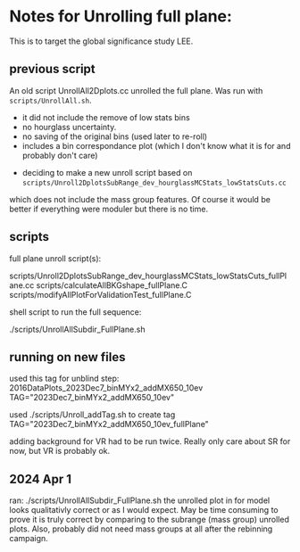 # Notes for Unrolling full plane:

This is to target the global significance study LEE.

## previous script

An old script UnrollAll2Dplots.cc unrolled the full plane. Was run with `scripts/UnrollAll.sh`.

- it did not include the remove of low stats bins
- no hourglass uncertainty.
- no saving of the original bins (used later to re-roll)
- includes a bin correspondance plot (which I don't know what it is for and probably don't care)

* deciding to make a new unroll script based on
`scripts/Unroll2DplotsSubRange_dev_hourglassMCStats_lowStatsCuts.cc`

which does not include the mass group features. Of course it would be better if everything were moduler but there is no time.

## scripts

full plane unroll script(s):

scripts/Unroll2DplotsSubRange_dev_hourglassMCStats_lowStatsCuts_fullPlane.cc
scripts/calculateAllBKGshape_fullPlane.C
scripts/modifyAllPlotForValidationTest_fullPlane.C

shell script to run the full sequence:

./scripts/UnrollAllSubdir_FullPlane.sh


## running on new files

used this tag for unblind step:
2016DataPlots_2023Dec7_binMYx2_addMX650_10ev
TAG="2023Dec7_binMYx2_addMX650_10ev"

used
./scripts/Unroll_addTag.sh
to create tag
TAG="2023Dec7_binMYx2_addMX650_10ev_fullPlane"

adding background for VR had to be run twice. Really only care about SR for now, but VR is probably ok.

## 2024 Apr 1

ran:
./scripts/UnrollAllSubdir_FullPlane.sh
the unrolled plot in for model looks qualitativly correct or as I would expect. May be time consuming to prove it is truly correct by comparing to the subrange (mass group) unrolled plots.
Also, probably did not need mass groups at all after the rebinning campaign.


